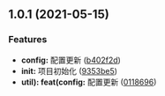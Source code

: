 ## 1.0.1 (2021-05-15)


### Features

* **config:** 配置更新 ([b402f2d](https://github.com/wangcong1994/admin/commit/b402f2d0cd79de2066341d350e4b52ffad74936e))
* **init:** 项目初始化 ([9353be5](https://github.com/wangcong1994/admin/commit/9353be5aa09191093c89c7acca8585e7927ea871))
* **util): feat(config:** 配置更新 ([0118696](https://github.com/wangcong1994/admin/commit/01186962be38ebc1fa4fab25ce9a12f19bdee1a1))











